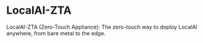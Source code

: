 # LocalAI-ZTA
LocalAI-ZTA (Zero-Touch Appliance): The zero-touch way to deploy LocalAI anywhere, from bare metal to the edge.

